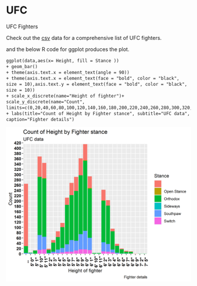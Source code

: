 # UFC
UFC Fighters



Check out the [csv](https://github.com/NicJC/UFC/blob/main/ufc.csv) data for a comprehensive list of UFC fighters.

and the below R code for ggplot produces the plot.

```
ggplot(data,aes(x= Height, fill = Stance )) 
+ geom_bar()
+ theme(axis.text.x = element_text(angle = 90))
+ theme(axis.text.x = element_text(face = "bold", color = "black", size = 10),axis.text.y = element_text(face = "bold", color = "black", size = 10))
+ scale_x_discrete(name="Height of fighter")+ scale_y_discrete(name="Count", limits=c(0,20,40,60,80,100,120,140,160,180,200,220,240,260,280,300,320,340,360,380,400,420))
+ labs(title="Count of Height by Fighter stance", subtitle="UFC data", caption="Fighter details")
```

![alt text](https://github.com/NicJC/UFC/blob/main/fighter%20height%20and%20stance.png)


